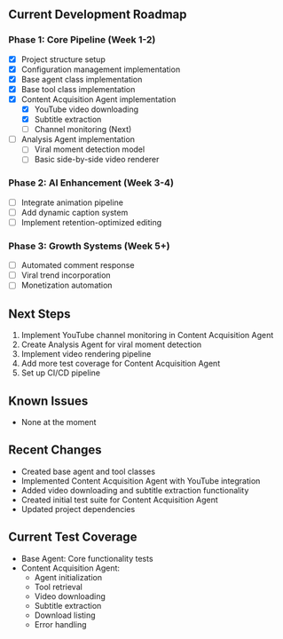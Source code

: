 ## Current Development Roadmap

### Phase 1: Core Pipeline (Week 1-2)
- [x] Project structure setup
- [x] Configuration management implementation
- [x] Base agent class implementation
- [x] Base tool class implementation
- [x] Content Acquisition Agent implementation
  - [x] YouTube video downloading
  - [x] Subtitle extraction
  - [ ] Channel monitoring (Next)
- [ ] Analysis Agent implementation
  - [ ] Viral moment detection model
  - [ ] Basic side-by-side video renderer

### Phase 2: AI Enhancement (Week 3-4)
- [ ] Integrate animation pipeline
- [ ] Add dynamic caption system
- [ ] Implement retention-optimized editing

### Phase 3: Growth Systems (Week 5+)
- [ ] Automated comment response
- [ ] Viral trend incorporation
- [ ] Monetization automation

## Next Steps
1. Implement YouTube channel monitoring in Content Acquisition Agent
2. Create Analysis Agent for viral moment detection
3. Implement video rendering pipeline
4. Add more test coverage for Content Acquisition Agent
5. Set up CI/CD pipeline

## Known Issues
- None at the moment

## Recent Changes
- Created base agent and tool classes
- Implemented Content Acquisition Agent with YouTube integration
- Added video downloading and subtitle extraction functionality
- Created initial test suite for Content Acquisition Agent
- Updated project dependencies

## Current Test Coverage
- Base Agent: Core functionality tests
- Content Acquisition Agent:
  - Agent initialization
  - Tool retrieval
  - Video downloading
  - Subtitle extraction
  - Download listing
  - Error handling 